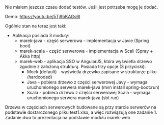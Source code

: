 Nie miałem jeszcze czasu dodać testów. Jeśli jest potrzeba mogę je dodać.

Demo: https://youtu.be/5Tj9bKAGs6I

Ogólnie stan na teraz jest taki:
- Aplikacja posiada 3 moduły:
    - marek-java - część serwerowa - implementacja w Javie (Spring boot)
    - marek-scala - część serwerowa - implementacja w Scali (Spray + Akka http)
    - marek-web - aplikacja SSO w AngularJS, która wyświetla drzewo zgodnie z założoną strukturą. Posiada trzy opcje (3 przyciski):
        - Mock (default) - wyświetla drzewko zapisane w strukturze pliku (hardcoded)
        - Java - pobiera drzewo z części serwerowej Javy - wymaga uruchomionego serwera marek-java (mvn install spring-boot:run)
        - Scala - pobiera drzewo z części serwerowej Scala - wymaga uruchomionego serwera marek-java (sbt run)

Drzewa w częściach serwerowych budowane są przy starcie serwerów na podstawie dostarczonego pliku test1.xlsx, a więc rozwiązują one zadanie 1.
Zadanie dwa to prezentacja na podstawie modułu marek-web